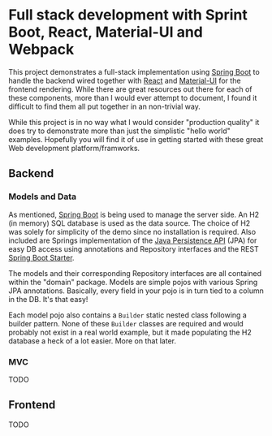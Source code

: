 # Full stack development with Sprint Boot, React, Material-UI and Webpack

This project demonstrates a full-stack implementation using [Spring Boot](https://projects.spring.io/spring-boot/)
to handle the backend wired together with [React](https://facebook.github.io/react/) and 
[Material-UI](https://github.com/callemall/material-ui) for the frontend rendering. 
While there are great resources out there for each of these components, more than 
I would ever attempt to document, I found it difficult to find them all put together
in an non-trivial way.

While this project is in no way what I would consider "production quality" it does
try to demonstrate more than just the simplistic "hello world" examples. Hopefully you
will find it of use in getting started with these great Web development platform/framworks.

## Backend

### Models and Data

As mentioned, [Spring Boot](https://projects.spring.io/spring-boot/) is being used
to manage the server side. An H2 (in memory) SQL database is used as the data source. The 
choice of H2 was solely for simplicity of the demo since no installation is required. 
Also included are Springs implementation of the [Java Persistence API](http://projects.spring.io/spring-data-jpa/) 
(JPA) for easy DB access using annotations and Repository interfaces and the REST [Spring Boot
Starter](https://github.com/spring-projects/spring-boot/tree/master/spring-boot-starters).


The models and their corresponding Repository interfaces are
all contained within the "domain" package. Models are simple pojos with various Spring
JPA annotations. Basically, every field in your pojo is in turn tied to a column in the DB.
It's that easy!

Each model pojo also contains a <code>Builder</code> static nested class 
following a builder pattern. None of these <code>Builder</code> classes are required and
would probably not exist in a real world example, but it made populating the H2 database
a heck of a lot easier. More on that later.

### MVC

TODO


## Frontend

TODO


